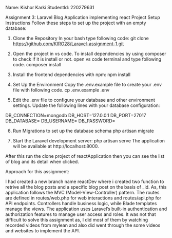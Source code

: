 Name: Kishor Karki 
StudentId: 220279631

Assignment 3: Laravel Blog Application implementing react
Project Setup Instructions
Follow these steps to set up the project with an empty database:

1. Clone the Repository
In your bash type following code:
git clone https://github.com/KIRO28/Laravel-assignment-1.git

2. Open the project in vs code.
To install dependencies by using composer to check if it is install or not.
open vs code terminal and type following code.
composer install

3. Install the frontend dependencies with npm:
npm install

4. Set Up the Environment
Copy the .env.example file to create your .env file with following code.
cp .env.example .env


5. Edit the .env file to configure your database and other environment settings. Update the following lines with your database configuration:

DB_CONNECTION=mongodb
DB_HOST=127.0.0.1
DB_PORT=27017
DB_DATABASE=<your-database-name>
DB_USERNAME=<your-username>
DB_PASSWORD=<your-password>


6. Run Migrations to set up the database schema
php artisan migrate 

7. Start the Laravel development server:
php artisan serve
The application will be available at http://localhost:8000.

After this run the clone project of reactApplication then you can see the list of blog and its detail when clicked.

<!-- Usage Instructions
1. Registering Users

Navigate to http://localhost:8000/register to register a new user.
For admin registration, use http://localhost:8000/admin/register.

#Logging In

2. Log in using the credentials you registered.
Admins will have access to the admin panel at http://localhost:8000/admin/dashboard.
Authors and user will have access to normal views

3. Navigating the Admin Panel
Admins can manage all users and blog posts through the admin panel.

4. logged in as author and users.
you can create, delete edit or update the blog post you have created.  -->


Approach for this assignment:

I had created a new branch name reactDev where i created two function to retrive all the blog posts and a specific blog post on the basis of _id. As, this application follows the MVC (Model-View-Controller) pattern. The routes are defined in routes/web.php for web interactions and routes/api.php for API endpoints. Controllers handle business logic, while Blade templates manage the views. The application uses Laravel’s built-in authentication and authorization features to manage user access and roles. It was not that difficult to solve this assignment as, I did most of them by watching recorded videos from mylean and also did went through the some videos and websites to implement the API.

